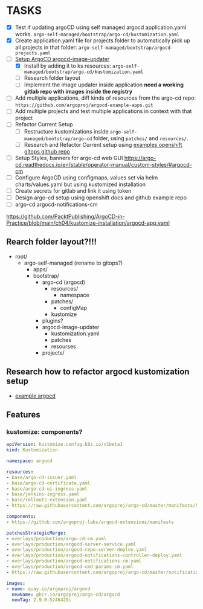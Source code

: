 # TASKS

- [x] Test if updating argoCD using self managed argocd application.yaml works.
`argo-self-managed/bootstrap/argo-cd/kustomization.yaml`
- [x] Create application.yaml file for projects folder to automatically pick up all projects in that folder: `argo-self-managed/bootstrap/argocd-projects.yaml`
- [ ] [Setup ArgoCD argocd-image-updater](https://github.com/argoproj-labs/argocd-image-updater/blob/master/docs/install/installation.md)
  - [x] Install by adding it to ks resources: `argo-self-managed/bootstrap/argo-cd/kustomization.yaml`
  - [ ] Research folder layout
  - [ ] Implement the image updater inside application **need a working gitlab repo with images inside the registry**
- [ ] Add multiple applications, diff kinds of resources from the argo-cd repo: `https://github.com/argoproj/argocd-example-apps.git`
- [ ] Add multiple projects and test multiple applications in context with that project
- [ ] Refactor Current Setup
  - [ ] Restructure kustomizations inside `argo-self-managed/bootstrap/argo-cd` folder, using `patches/` and `resources/`.
  - [ ] Research and Refactor Current setup using [examples openshift gitops github repo](https://github.com/redhat-developer-demos/openshift-gitops-examples/tree/main)

- [ ] Setup Styles, banners for argo-cd web GUI https://argo-cd.readthedocs.io/en/stable/operator-manual/custom-styles/#argocd-cm
- [ ] Configure ArgoCD using configmaps, values set via helm charts/values.yaml but using kustomized installation
- [ ] Create secrets for gitlab and link it using token
- [ ] Design argo-cd setup using openshift docs and github example repo
- [ ] argo-cd argocd-notifications-cm

https://github.com/PacktPublishing/ArgoCD-in-Practice/blob/main/ch04/kustomize-installation/argocd-app.yaml

## Rearch folder layout?!!!

- root/
  - argo-self-managed (rename to gitops?)
    - apps/
    - bootstrap/
      - argo-cd (argocd)
        - resources/
          - namespace
        - patches/
          - configMap
        - kustomize
      - plugins?
      - argocd-image-updater
        - kustomization.yaml
        - patches
        - resourses
      - projects/

## Research how to refactor argocd kustomization setup

- [example argocd](https://github.com/argoproj/argoproj-deployments/tree/master/argoproj)

## Features

### kustomize: components?

```yaml
apiVersion: kustomize.config.k8s.io/v1beta1
kind: Kustomization

namespace: argocd

resources:
- base/argo-cd-issuer.yaml
- base/argo-cd-certificate.yaml
- base/argo-cd-ui-ingress.yaml
- base/jenkins-ingress.yaml
- base/rollouts-extension.yaml
- https://raw.githubusercontent.com/argoproj/argo-cd/master/manifests/ha/install.yaml

components:
- https://github.com/argoproj-labs/argocd-extensions/manifests

patchesStrategicMerge:
- overlays/production/argo-cd-cm.yaml
- overlays/production/argocd-server-service.yaml
- overlays/production/argocd-repo-server-deploy.yaml
- overlays/production/argocd-notifications-controller-deploy.yaml
- overlays/production/argocd-notifications-cm.yaml
- overlays/production/argocd-cmd-params-cm.yaml
- https://raw.githubusercontent.com/argoproj/argo-cd/master/notifications_catalog/install.yaml

images:
- name: quay.io/argoproj/argocd
  newName: ghcr.io/argoproj/argo-cd/argocd
  newTag: 2.9.0-5246429c
```